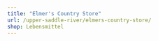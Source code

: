 ```yaml
---
title: "Elmer's Country Store"
url: /upper-saddle-river/elmers-country-store/
shop: Lebensmittel
---
```

